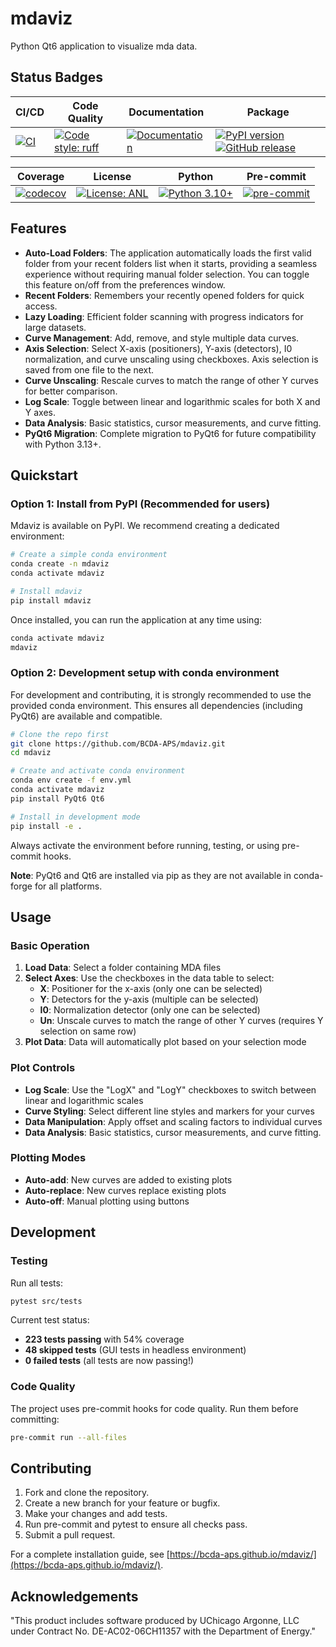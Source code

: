 # mdaviz

Python Qt6 application to visualize mda data.

## Status Badges

CI/CD | Code Quality | Documentation | Package
--- | --- | --- | ---
[![CI](https://github.com/BCDA-APS/mdaviz/workflows/CI/badge.svg)](https://github.com/BCDA-APS/mdaviz/actions/workflows/ci.yml) | [![Code style: ruff](https://img.shields.io/badge/code%20style-ruff-000000.svg)](https://github.com/astral-sh/ruff) | [![Documentation](https://img.shields.io/badge/docs-GitHub%20Pages-blue.svg)](https://bcda-aps.github.io/mdaviz/) | [![PyPI version](https://badge.fury.io/py/mdaviz.svg?cache=1)](https://badge.fury.io/py/mdaviz) [![GitHub release](https://img.shields.io/github/release/BCDA-APS/mdaviz.svg)](https://github.com/BCDA-APS/mdaviz/releases)

Coverage | License | Python | Pre-commit
--- | --- | --- | ---
[![codecov](https://codecov.io/gh/BCDA-APS/mdaviz/branch/main/graph/badge.svg)](https://codecov.io/gh/BCDA-APS/mdaviz) | [![License: ANL](https://img.shields.io/badge/License-ANL-brightgreen.svg)](LICENSE.txt) | [![Python 3.10+](https://img.shields.io/badge/python-3.10+-blue.svg)](https://www.python.org/downloads/) | [![pre-commit](https://img.shields.io/badge/pre--commit-enabled-brightgreen?logo=pre-commit&logoColor=white)](https://github.com/pre-commit/pre-commit)

## Features

- **Auto-Load Folders**: The application automatically loads the first valid folder from your recent folders list when it starts, providing a seamless experience without requiring manual folder selection. You can toggle this feature on/off from the preferences window.
- **Recent Folders**: Remembers your recently opened folders for quick access.
- **Lazy Loading**: Efficient folder scanning with progress indicators for large datasets.
- **Curve Management**: Add, remove, and style multiple data curves.
- **Axis Selection**: Select X-axis (positioners), Y-axis (detectors), I0 normalization, and curve unscaling using checkboxes. Axis selection is saved from one file to the next.
- **Curve Unscaling**: Rescale curves to match the range of other Y curves for better comparison.
- **Log Scale**: Toggle between linear and logarithmic scales for both X and Y axes.
- **Data Analysis**: Basic statistics, cursor measurements, and curve fitting.
- **PyQt6 Migration**: Complete migration to PyQt6 for future compatibility with Python 3.13+.

## Quickstart

### Option 1: Install from PyPI (Recommended for users)

Mdaviz is available on PyPI. We recommend creating a dedicated environment:

```bash
# Create a simple conda environment
conda create -n mdaviz
conda activate mdaviz

# Install mdaviz
pip install mdaviz
```

Once installed, you can run the application at any time using:
```bash
conda activate mdaviz
mdaviz
```

### Option 2: Development setup with conda environment

For development and contributing, it is strongly recommended to use the provided conda environment. This ensures all dependencies (including PyQt6) are available and compatible.

```bash
# Clone the repo first
git clone https://github.com/BCDA-APS/mdaviz.git
cd mdaviz

# Create and activate conda environment
conda env create -f env.yml
conda activate mdaviz
pip install PyQt6 Qt6

# Install in development mode
pip install -e .
```

Always activate the environment before running, testing, or using pre-commit hooks.

**Note**: PyQt6 and Qt6 are installed via pip as they are not available in conda-forge for all platforms.

## Usage

### Basic Operation

1. **Load Data**: Select a folder containing MDA files
2. **Select Axes**: Use the checkboxes in the data table to select:
   - **X**: Positioner for the x-axis (only one can be selected)
   - **Y**: Detectors for the y-axis (multiple can be selected)
   - **I0**: Normalization detector (only one can be selected)
   - **Un**: Unscale curves to match the range of other Y curves (requires Y selection on same row)
3. **Plot Data**: Data will automatically plot based on your selection mode

### Plot Controls

- **Log Scale**: Use the "LogX" and "LogY" checkboxes to switch between linear and logarithmic scales
- **Curve Styling**: Select different line styles and markers for your curves
- **Data Manipulation**: Apply offset and scaling factors to individual curves
- **Data Analysis**: Basic statistics, cursor measurements, and curve fitting.

### Plotting Modes

- **Auto-add**: New curves are added to existing plots
- **Auto-replace**: New curves replace existing plots
- **Auto-off**: Manual plotting using buttons

## Development

### Testing

Run all tests:
```bash
pytest src/tests
```

Current test status:
- **223 tests passing** with 54% coverage
- **48 skipped tests** (GUI tests in headless environment)
- **0 failed tests** (all tests are now passing!)

### Code Quality

The project uses pre-commit hooks for code quality. Run them before committing:
```bash
pre-commit run --all-files
```

## Contributing

1. Fork and clone the repository.
2. Create a new branch for your feature or bugfix.
3. Make your changes and add tests.
4. Run pre-commit and pytest to ensure all checks pass.
5. Submit a pull request.

For a complete installation guide, see [https://bcda-aps.github.io/mdaviz/](https://bcda-aps.github.io/mdaviz/).

## Acknowledgements

"This product includes software produced by UChicago Argonne, LLC
under Contract No. DE-AC02-06CH11357 with the Department of Energy."
